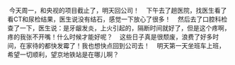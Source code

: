  今天周一，和央视的项目截止了，明天回公司！
 
 下午去了趟医院，找医生看了看CT和尿检结果，医生说没有结石，感觉一下放心了很多！
 
 然后去了口腔科检查了一下，医生说：是牙龈发炎，上火引起的，隔断时间就好了，但是这个疼啊，疼的我张不开嘴！什么时候才能好呢？
 
 这些日子真是很颓废，浪费了好多时间，在家待的都快发霉了！我也想快点回到公司去！
 
 明天第一天坐班车上班，希望一切顺利，望京地铁站是在哪儿啊？
 
 



